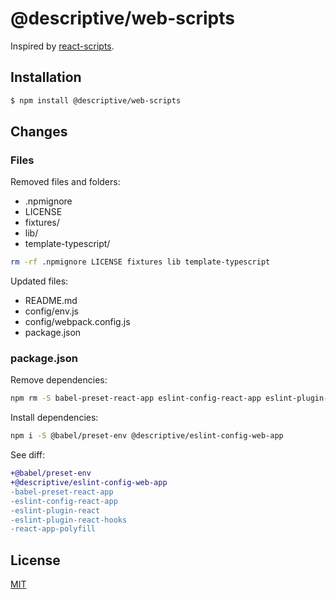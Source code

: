 # @descriptive/web-scripts

Inspired by [react-scripts](https://github.com/facebook/create-react-app/tree/v3.4.1/packages/react-scripts).

## Installation

```sh
$ npm install @descriptive/web-scripts
```

## Changes

### Files

Removed files and folders:

- .npmignore
- LICENSE
- fixtures/
- lib/
- template-typescript/

```sh
rm -rf .npmignore LICENSE fixtures lib template-typescript
```

Updated files:

- README.md
- config/env.js
- config/webpack.config.js
- package.json

### package.json

Remove dependencies:

```sh
npm rm -S babel-preset-react-app eslint-config-react-app eslint-plugin-react eslint-plugin-react-hooks react-app-polyfill
```

Install dependencies:

```sh
npm i -S @babel/preset-env @descriptive/eslint-config-web-app
```

See diff:

```diff
+@babel/preset-env
+@descriptive/eslint-config-web-app
-babel-preset-react-app
-eslint-config-react-app
-eslint-plugin-react
-eslint-plugin-react-hooks
-react-app-polyfill
```

## License

[MIT](https://github.com/facebook/create-react-app/blob/v3.4.1/packages/react-scripts/LICENSE)
